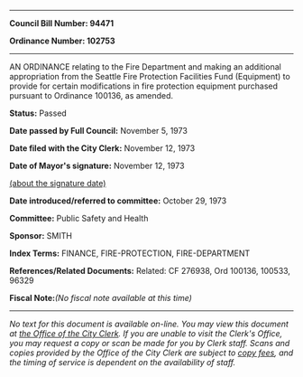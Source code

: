 

********

**Council Bill Number: 94471**
   
**Ordinance Number: 102753**
********

 AN ORDINANCE relating to the Fire Department and making an additional appropriation from the Seattle Fire Protection Facilities Fund (Equipment) to provide for certain modifications in fire protection equipment purchased pursuant to Ordinance 100136, as amended.

**Status:** Passed
   
**Date passed by Full Council:** November 5, 1973
   
**Date filed with the City Clerk:** November 12, 1973
   
**Date of Mayor's signature:** November 12, 1973
   
[(about the signature date)](/~public/approvaldate.htm)
   
   
   
**Date introduced/referred to committee:** October 29, 1973
   
**Committee:** Public Safety and Health
   
**Sponsor:** SMITH
   
   
**Index Terms:** FINANCE, FIRE-PROTECTION, FIRE-DEPARTMENT

**References/Related Documents:** Related: CF 276938, Ord 100136, 100533, 96329

**Fiscal Note:**_(No fiscal note available at this time)_
********

_No text for this document is available on-line. You may view this document at [the Office of the City Clerk](http://www.seattle.gov/leg/clerk/contactUs.htm). If you are unable to visit the Clerk's Office, you may request a copy or scan be made for you by Clerk staff. Scans and copies provided by the Office of the City Clerk are subject to [copy fees](http://clerk.seattle.gov/~public/clerkfees.htm), and the timing of service is dependent on the availability of staff._

